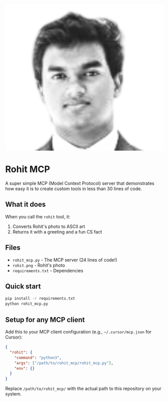 ![Rohit MCP in action](rohit.png)

# Rohit MCP

A super simple MCP (Model Context Protocol) server that demonstrates how easy it is to create custom tools in less than 30 lines of code.

## What it does

When you call the `rohit` tool, it:
1. Converts Rohit's photo to ASCII art
2. Returns it with a greeting and a fun CS fact

## Files

- `rohit_mcp.py` - The MCP server (24 lines of code!)
- `rohit.png` - Rohit's photo
- `requirements.txt` - Dependencies

## Quick start

```bash
pip install -r requirements.txt
python rohit_mcp.py
```

## Setup for any MCP client

Add this to your MCP client configuration (e.g., `~/.cursor/mcp.json` for Cursor):

```json
{
  "rohit": {
    "command": "python3",
    "args": ["/path/to/rohit_mcp/rohit_mcp.py"],
    "env": {}
  }
}
```

Replace `/path/to/rohit_mcp/` with the actual path to this repository on your system.
